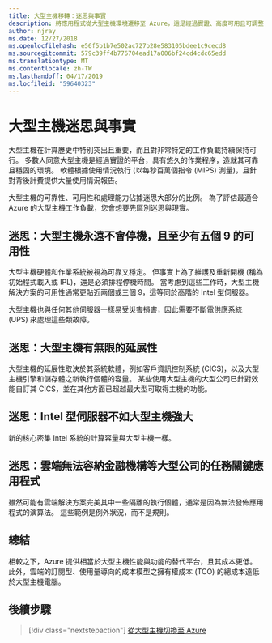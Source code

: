 ```yaml
---
title: 大型主機移轉：迷思與事實
description: 將應用程式從大型主機環境遷移至 Azure，這是經過實證、高度可用且可調整的基礎結構，適用於目前在大型主機上執行的系統。
author: njray
ms.date: 12/27/2018
ms.openlocfilehash: e56f5b1b7e502ac727b28e583105bdee1c9cecd8
ms.sourcegitcommit: 579c39ff4b776704ead17a006bf24cd4cdc65edd
ms.translationtype: MT
ms.contentlocale: zh-TW
ms.lasthandoff: 04/17/2019
ms.locfileid: "59640323"
---
```

# <a name="mainframe-myths-and-facts"></a>大型主機迷思與事實

大型主機在計算歷史中特別突出且重要，而且對非常特定的工作負載持續保持可行。 多數人同意大型主機是經過實證的平台，具有悠久的作業程序，造就其可靠且穩固的環境。 軟體根據使用情況執行 (以每秒百萬個指令 (MIPS) 測量)，且針對背後計費提供大量使用情況報告。

大型主機的可靠性、可用性和處理能力佔據迷思大部分的比例。 為了評估最適合 Azure 的大型主機工作負載，您會想要先區別迷思與現實。

## <a name="myth-mainframes-never-go-down-and-have-a-minimum-of-five-9s-of-availability"></a>迷思：大型主機永遠不會停機，且至少有五個 9 的可用性

大型主機硬體和作業系統被視為可靠又穩定。 但事實上為了維護及重新開機 (稱為初始程式載入或 IPL)，還是必須排程停機時間。 當考慮到這些工作時，大型主機解決方案的可用性通常更貼近兩個或三個 9，這等同於高階的 Intel 型伺服器。

大型主機也與任何其他伺服器一樣易受災害損害，因此需要不斷電供應系統 (UPS) 來處理這些類故障。

## <a name="myth-mainframes-have-limitless-scalability"></a>迷思：大型主機有無限的延展性

大型主機的延展性取決於其系統軟體，例如客戶資訊控制系統 (CICS)，以及大型主機引擎和儲存體之新執行個體的容量。 某些使用大型主機的大型公司已針對效能自訂其 CICS，並在其他方面已超越最大型可取得主機的功能。

## <a name="myth-intel-based-servers-are-not-as-powerful-as-mainframes"></a>迷思：Intel 型伺服器不如大型主機強大

新的核心密集 Intel 系統的計算容量與大型主機一樣。

## <a name="myth-the-cloud-cannot-accommodate-mission-critical-applications-for-large-companies-such-as-financial-institutions"></a>迷思：雲端無法容納金融機構等大型公司的任務關鍵應用程式

雖然可能有雲端解決方案完美其中一些隔離的執行個體，通常是因為無法發佈應用程式的演算法。 這些範例是例外狀況，而不是規則。

## <a name="summary"></a>總結

相較之下，Azure 提供相當於大型主機性能與功能的替代平台，且其成本更低。 此外，雲端的訂閱型、使用量導向的成本模型之擁有權成本 (TCO) 的總成本遠低於大型主機電腦。

## <a name="next-steps"></a>後續步驟

> [!div class="nextstepaction"]
> [從大型主機切換至 Azure](migration-strategies.md)
